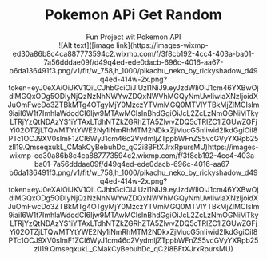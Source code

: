 <center><h1>Pokemon APi Get Random </h1></center>

<center>Fun Project wit Pokemon API</center>
<center>  ![Alt text]([image link](https://images-wixmp-ed30a86b8c4ca887773594c2.wixmp.com/f/3f8cb192-4cc4-403a-ba01-7a56dddae09f/d49q4ed-ede0dacb-696c-4016-aa67-b6da136491f3.png/v1/fit/w_758,h_1000/pikachu_neko_by_rickyshadow_d49q4ed-414w-2x.png?token=eyJ0eXAiOiJKV1QiLCJhbGciOiJIUzI1NiJ9.eyJzdWIiOiJ1cm46YXBwOjdlMGQxODg5ODIyNjQzNzNhNWYwZDQxNWVhMGQyNmUwIiwiaXNzIjoidXJuOmFwcDo3ZTBkMTg4OTgyMjY0MzczYTVmMGQ0MTVlYTBkMjZlMCIsIm9iaiI6W1t7ImhlaWdodCI6Ijw9MTAwMCIsInBhdGgiOiJcL2ZcLzNmOGNiMTkyLTRjYzQtNDAzYS1iYTAxLTdhNTZkZGRhZTA5ZlwvZDQ5cTRlZC1lZGUwZGFjYi02OTZjLTQwMTYtYWE2Ny1iNmRhMTM2NDkxZjMucG5nIiwid2lkdGgiOiI8PTc1OCJ9XV0sImF1ZCI6WyJ1cm46c2VydmljZTppbWFnZS5vcGVyYXRpb25zIl19.QmseqxukL_CMakCyBebuhDc_qC2i8BFtXJrxRpursMU)https://images-wixmp-ed30a86b8c4ca887773594c2.wixmp.com/f/3f8cb192-4cc4-403a-ba01-7a56dddae09f/d49q4ed-ede0dacb-696c-4016-aa67-b6da136491f3.png/v1/fit/w_758,h_1000/pikachu_neko_by_rickyshadow_d49q4ed-414w-2x.png?token=eyJ0eXAiOiJKV1QiLCJhbGciOiJIUzI1NiJ9.eyJzdWIiOiJ1cm46YXBwOjdlMGQxODg5ODIyNjQzNzNhNWYwZDQxNWVhMGQyNmUwIiwiaXNzIjoidXJuOmFwcDo3ZTBkMTg4OTgyMjY0MzczYTVmMGQ0MTVlYTBkMjZlMCIsIm9iaiI6W1t7ImhlaWdodCI6Ijw9MTAwMCIsInBhdGgiOiJcL2ZcLzNmOGNiMTkyLTRjYzQtNDAzYS1iYTAxLTdhNTZkZGRhZTA5ZlwvZDQ5cTRlZC1lZGUwZGFjYi02OTZjLTQwMTYtYWE2Ny1iNmRhMTM2NDkxZjMucG5nIiwid2lkdGgiOiI8PTc1OCJ9XV0sImF1ZCI6WyJ1cm46c2VydmljZTppbWFnZS5vcGVyYXRpb25zIl19.QmseqxukL_CMakCyBebuhDc_qC2i8BFtXJrxRpursMU)  </center>
